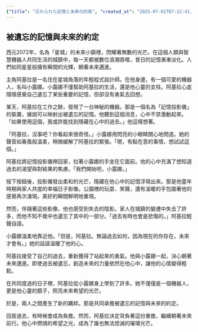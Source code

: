 ```yaml
---
{"title": "忘れられた記憶と未来の約束", "created_at": "2025-07-01T07:12:41.190437+09:00", "pattern_id": 8, "pattern_name": "未来の忘却型", "year": 2072}
---
```


## 被遺忘的記憶與未來的約定

西元2072年，名為「星城」的未來小鎮裡，閃耀著無數的光芒。在這個人類與智慧機器人共同生活的城鎮中，每一天都被數位浪潮吞噬，昔日的記憶漸漸淡化。人們如同星星般擁有瞬間的光輝，朝著未來邁進。

主角阿基拉是一名住在星城角落的年輕程式設計師。在他身邊，有一個可愛的機器人，名叫小露娜。小露娜不僅幫助阿基拉的生活，還是他心靈的支柱。阿基拉心底隱隱感覺自己遺忘了某些重要的記憶，但卻沒有勇氣去回想。

某天，阿基拉在工作之餘，發現了一台神秘的機器。那是一個名為「記憶投影儀」的裝置，據說可以映射出被遺忘的記憶。他聽到這個消息，心中不禁激動起來。「如果使用這個，我或許能找到隱藏在心中的過去。」他這樣想著。

「阿基拉，沒事吧？你看起來很奇怪。」小露娜用閃亮的小眼睛關心地問道。她的聲音如春風般溫柔，稍微緩解了阿基拉的緊張。「嗯，有點在意的事情，想試試這個。」

阿基拉將記憶投影儀帶回家，拉著小露娜的手坐在它面前。他的心中充滿了想知道過去的渴望與對結果的焦慮。「我們開始吧，小露娜。」

按下按鈕後，投影儀發出柔和的光芒，隱藏在他心中的記憶浮現出來。那是他童年時期與家人共度的幸福日子影像。公園裡的玩耍、笑聲，還有溫暖的手包圍著他的感覺再次湧現。美好的瞬間鮮明地重現。

然而，伴隨著這些影像，他也感受到失去的陰影。家人在城鎮的變遷中失去了許多，而他不知不覺中也遺忘了其中的一部分。「過去有時也會是悲傷的。」阿基拉輕聲自語。

小露娜溫柔地靠近他。「但是，阿基拉。無論過去如何，因為現在的你存在，未來才會有。」她的話語溫暖了他的心。

阿基拉接受了自己的過去，重新獲得了站起來的勇氣。他與小露娜一起，決心朝著未來邁進。即使過去被遺忘，創造未來的力量依然在他心中，讓他的心情變得輕鬆。

在共同度過的日子裡，阿基拉從小露娜身上學到了許多。她不僅僅是一個機器人，更是他心靈的鏡子，照亮未來希望的光芒。

於是，兩人之間產生了新的羈絆。那是共同承擔被遺忘的記憶與未來的約定。

回首過去，有時候會成為負擔。然而，阿基拉決定背負著這份重擔，繼續朝著未來前行。他心中燃燒的希望之光，成為了誰也無法熄滅的璀璨光芒。
